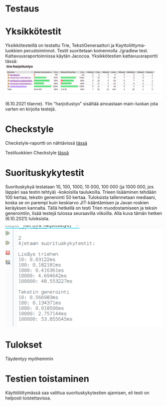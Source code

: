 # Testaus

# Yksikkötestit
Yksikkötesteillä on testattu Trie, TekstiGeneraattori ja Kayttoliittyma-luokkien perustoiminnot.
Testit suoritetaan komennolla ./gradlew test. Kattavuusraportoinnissa käytän Jacocoa.
Yksikkötestien kattavuusraportti tässä: ![kattavuusraportti](https://github.com/IidaHamalainen/tira-harjoitustyo/blob/main/dokumentaatio/Kuvat/testikattavuus06102021.png)(6.10.2021 tilanne). Ylin "harjoitustyo" sisältää ainoastaan main-luokan jota varten en kirjoita testejä. 

# Checkstyle
Checkstyle-raportti on nähtävissä [tässä](https://github.com/IidaHamalainen/tira-harjoitustyo/blob/main/dokumentaatio/Kuvat/checkstyle25092021.png)

Testiluokkien Checkstyle [tässä](https://github.com/IidaHamalainen/tira-harjoitustyo/blob/main/dokumentaatio/Kuvat/checkstyle_test25092021.png)

# Suorituskykytestit
Suorituskykyä testataan 10, 100, 1000, 10 000, 100 000 (ja 1000 000, jos läppäri saa testin tehtyä) -kokoisilla taulukoilla. Trieen lisääminen tehdään 100 kertaa, tekstin generointi 50 kertaa. Tuloksista tallennetaan mediaani, koska se on parempi kuin keskiarvo JIT-kääntämisen ja Javan roskien keräyksen kannalta. 
Tällä hetkellä on testi Trien muodostamiseen ja teksin generointiin, lisää testejä tulossa seuraavilla viikoilla. Alla kuva tämän hetken (6.10.2021) tuloksista.

![suorituskykytestit](https://github.com/IidaHamalainen/tira-harjoitustyo/blob/main/dokumentaatio/Kuvat/suorituskykytestit06102021.png)

# Tulokset
Täydentyy myöhemmin

# Testien toistaminen
Käyttöliittymässä saa valittua suorituskykytestien ajamisen, eli testi on helposti toistettavissa.
